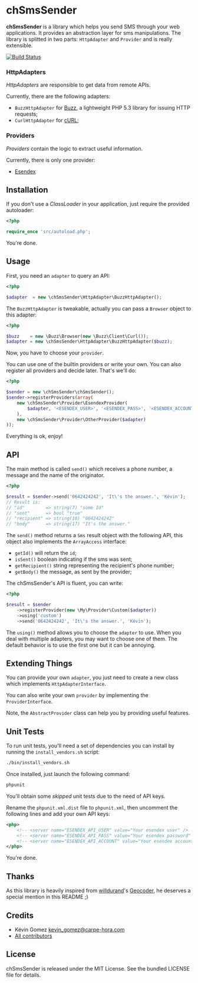 chSmsSender
========

**chSmsSender** is a library which helps you send SMS through your web applications.
It provides an abstraction layer for sms manipulations.
The library is splitted in two parts: `HttpAdapter` and `Provider` and is
really extensible.

[![Build
Status](https://secure.travis-ci.org/Carpe-Hora/chSmsSender.png)](http://travis-ci.org/Carpe-Hora/chSmsSender)


### HttpAdapters ###

_HttpAdapters_ are responsible to get data from remote APIs.

Currently, there are the following adapters:

* `BuzzHttpAdapter` for [Buzz](https://github.com/kriswallsmith/Buzz), a
  lightweight PHP 5.3 library for issuing HTTP requests;
* `CurlHttpAdapter` for [cURL](http://php.net/manual/book.curl.php);


### Providers ###

_Providers_ contain the logic to extract useful information.

Currently, there is only one provider:

* [Esendex](http://www.esendex.fr/)

Installation
------------

If you don't use a _ClassLoader_ in your application, just require the provided
autoloader:

``` php
<?php

require_once 'src/autoload.php';
```

You're done.


Usage
-----

First, you need an `adapter` to query an API:

``` php
<?php

$adapter  = new \chSmsSender\HttpAdapter\BuzzHttpAdapter();
```

The `BuzzHttpAdapter` is tweakable, actually you can pass a `Browser` object
to this adapter:

``` php
<?php

$buzz    = new \Buzz\Browser(new \Buzz\Client\Curl());
$adapter = new \chSmsSender\HttpAdapter\BuzzHttpAdapter($buzz);
```

Now, you have to choose your `provider`.

You can use one of the builtin providers or write your own. You can also
register all providers and decide later.
That's we'll do:

``` php
<?php

$sender = new \chSmsSender\chSmsSender();
$sender->registerProviders(array(
    new \chSmsSender\Provider\EsendexProvider(
        $adapter, '<ESENDEX_USER>', '<ESENDEX_PASS>', '<ESENDEX_ACCOUNT>'
    ),
    new \chSmsSender\Provider\OtherProvider($adapter)
));
```

Everything is ok, enjoy!

API
---

The main method is called `send()` which receives a phone number, a message and
the name of the originator.

``` php
<?php

$result = $sender->send('0642424242', 'It\'s the answer.', 'Kévin');
// Result is:
// "id"        => string(7) "some Id"
// "sent"      => bool "true"
// "recipient" => string(10) "0642424242"
// "body"      => string(17) "It's the answer."
```

The `send()` method returns a `Sms` result object with the following API, this
object also implements the `ArrayAccess` interface:

* `getId()` will return the `id`;
* `isSent()` boolean indicating if the sms was sent;
* `getRecipient()` string representing the recipient's phone number;
* `getBody()` the message, as sent by the provider;

The chSmsSender's API is fluent, you can write:

``` php
<?php

$result = $sender
    ->registerProvider(new \My\Provider\Custom($adapter))
    ->using('custom')
    ->send('0642424242', 'It\'s the answer.', 'Kévin');
```

The `using()` method allows you to choose the `adapter` to use. When you deal
with multiple adapters, you may want to choose one of them. The default
behavior is to use the first one but it can be annoying.


Extending Things
----------------

You can provide your own `adapter`, you just need to create a new class which
implements `HttpAdapterInterface`.

You can also write your own `provider` by implementing the `ProviderInterface`.

Note, the `AbstractProvider` class can help you by providing useful features.


Unit Tests
----------

To run unit tests, you'll need a set of dependencies you can install by
running the `install_vendors.sh` script:

``` bash
./bin/install_vendors.sh
```

Once installed, just launch the following command:

``` bash
phpunit
```

You'll obtain some _skipped_ unit tests due to the need of API keys.

Rename the `phpunit.xml.dist` file to `phpunit.xml`, then uncomment the
following lines and add your own API keys:

``` xml
<php>
    <!-- <server name="ESENDEX_API_USER" value="Your esendex user" /> -->
    <!-- <server name="ESENDEX_API_PASS" value="Your esendex password" /> -->
    <!-- <server name="ESENDEX_API_ACCOUNT" value="Your esendex account reference" /> -->
</php>
```

You're done.


Thanks
------

As this library is heavily inspired from
[willdurand](https://github.com/willdurand)'s
[Geocoder](https://github.com/willdurand/Geocoder), he deserves a
special mention in this README ;)


Credits
-------

* Kévin Gomez <kevin_gomez@carpe-hora.com>
* [All contributors](https://github.com/Carpe-Hora/chSmsSender/contributors)


License
-------

chSmsSender is released under the MIT License. See the bundled LICENSE file for details.
